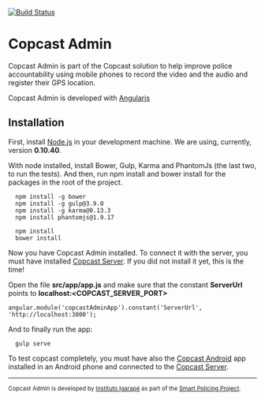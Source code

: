 [![Build Status](https://travis-ci.org/igarape/copcast-admin.svg?branch=master)](https://travis-ci.org/igarape/copcast-admin)
# Copcast Admin

Copcast Admin is part of the Copcast solution to help improve police accountability using mobile phones to record the video and the audio and register their GPS location.

Copcast Admin is developed with <a href="https://angularjs.org">Angularjs</a>

## Installation

First, install <a href="https://nodejs.org">Node.js</a> in your development machine. We are using, currently, version <b>0.10.40</b>.

With node installed, install Bower, Gulp, Karma and PhantomJs (the last two, to run the tests). And then, run npm install and bower install for the packages in the root of the project.

```
  npm install -g bower
  npm install -g gulp@3.9.0
  npm install -g karma@0.13.3
  npm install phantomjs@1.9.17
  
  npm install
  bower install
```
Now you have Copcast Admin installed. To connect it with the server, you must have installed <a href="https://github.com/igarape/mogi-server">Copcast Server</a>. If you did not install it yet, this is the time!

Open the file <b>src/app/app.js</b> and make sure that the constant <b>ServerUrl</b> points to <b>localhost:\<COPCAST_SERVER_PORT\></b>

```
angular.module('copcastAdminApp').constant('ServerUrl', 'http://localhost:3000');
```

And to finally run the app:

```
  gulp serve
```

To test copcast completely, you must have also the <a href="https://github.com/igarape/copcast-android">Copcast Android</a> app installed in an Android phone and connected to the <a href="https://github.com/igarape/mogi-server">Copcast Server</a>.
<hr/>
<small>Copcast Admin is developed by <a href="http://www.igarape.org.br/en/">Instituto Igarapé</a> as part of the <a href="http://www.igarape.org.br/en/smart-policing/">Smart Policing Project</a>.</small>
